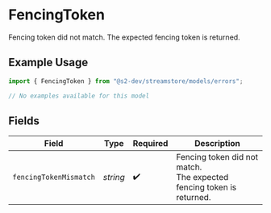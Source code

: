 # FencingToken

Fencing token did not match.
The expected fencing token is returned.

## Example Usage

```typescript
import { FencingToken } from "@s2-dev/streamstore/models/errors";

// No examples available for this model
```

## Fields

| Field                                                                | Type                                                                 | Required                                                             | Description                                                          |
| -------------------------------------------------------------------- | -------------------------------------------------------------------- | -------------------------------------------------------------------- | -------------------------------------------------------------------- |
| `fencingTokenMismatch`                                               | *string*                                                             | :heavy_check_mark:                                                   | Fencing token did not match.<br/>The expected fencing token is returned. |
